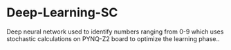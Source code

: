# Deep-Learning-SC
Deep neural network used to identify numbers ranging from 0-9 which uses stochastic calculations on PYNQ-Z2 board to optimize the learning phase..

